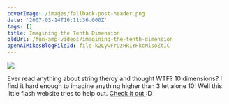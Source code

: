 ```yaml
---
coverImage: /images/fallback-post-header.png
date: '2007-03-14T16:11:36.000Z'
tags: []
title: Imagining the Tenth Dimension
oldUrl: /fun-amp-videos/imagining-the-tenth-dimension
openAIMikesBlogFileId: file-k2LywFrUzHRIYHkcMisoZtIC
---
```


![](https://www.mikecann.co.uk/Images/Others/10dimensions.png)

Ever read anything about string theroy and thought WTF? 10 dimensions? I find it hard enough to imagine anything higher than 3 let alone 10! Well this little flash website tries to help out. [Check it out ](https://www.tenthdimension.com/flash2.php):D
